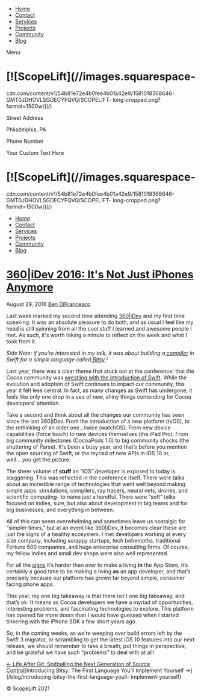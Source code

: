   * [Home](/)
  * [Contact](/contact)
  * [Services](/services)
  * [Projects](/projects)
  * [Community](/community)
  * [Blog](/blog)

Menu

#  [![ScopeLift](//images.squarespace-
cdn.com/content/v1/54b81e72e4b0fee4b01a42e9/1581018368646-GMT0JDHOVLSGDECYFQVQ/SCOPELIFT-
long-cropped.png?format=1500w)](/)

Street Address

Philadelphia, PA

Phone Number

Your Custom Text Here

# [![ScopeLift](//images.squarespace-
cdn.com/content/v1/54b81e72e4b0fee4b01a42e9/1581018368646-GMT0JDHOVLSGDECYFQVQ/SCOPELIFT-
long-cropped.png?format=1500w)](/)

  * [Home](/)
  * [Contact](/contact)
  * [Services](/services)
  * [Projects](/projects)
  * [Community](/community)
  * [Blog](/blog)

#  [360|iDev 2016: It's Not Just iPhones Anymore](/blog/360-idev-2016)

August 29, 2016 [Ben DiFrancesco](/blog?author=54b81e71e4b06e38ad58f2f2)

Last week marked my second time attending [360|iDev](http://360idev.com/) and
my first time speaking. It was an absolute pleasure to do both, and as usual I
feel like my head is still spinning from all the cool stuff I learned and
awesome people I met. As such, it's worth taking a minute to reflect on the
week and what I took from it.

 _Side Note: if you’re interested in my talk, it was about building a_[
_compiler_](https://github.com/apbendi/bitsy-swift) _in Swift for a simple
language called_[ _Bitsy_](https://github.com/apbendi/bitsyspec) _!_

Last year, there was a clear theme that stuck out at the conference: that the
Cocoa community was [wrestling with the introduction of
Swift](http://www.scopelift.co/blog/360idev-redux). While the evolution and
adoption of Swift continues to impact our community, this year it felt less
central. In fact, as many changes as Swift has undergone, it feels like only
one drop in a sea of new, shiny things contending for Cocoa developers’
attention.

Take a second and think about all the changes our community has seen since the
last 360|iDev. From the introduction of a new platform (tvOS), to the
rethinking of an older one...twice (watchOS). From new device capabilities
(force touch) to new devices themselves (the iPad Pro). From big community
milestones (CocoaPods 1.0) to big community shocks (the shuttering of Parse).
It's been a busy year, and that’s before you mention the open sourcing of
Swift, or the myriad of new APIs in iOS 10 or, well….you get the picture.

The sheer volume of **stuff** an “iOS” developer is exposed to today is
staggering. This was reflected in the conference itself. There were talks
about an incredible range of technologies that went well beyond making simple
apps: simulations, compilers, ray tracers, neural nets, drones, and scientific
computing- to name just a handful. There were “soft” talks focused on indies,
sure, but also about development in big teams and for big businesses, and
everything in between.

All of this can seem overwhelming and sometimes leave us nostalgic for
“simpler times,” but at an event like 360|iDev, it becomes clear these are
just the signs of a healthy ecosystem. I met developers working at every size
company, including scrappy startups, tech behemoths, traditional Fortune 500
companies, and huge enterprise consulting firms. Of course, my fellow indies
and small dev shops were also well represented.

For all the [signs](http://daringfireball.net/2016/08/vesper_adieu) it’s
harder than ever to make a living **in**  the App Store, it’s certainly a good
time to be making a living **as** an app developer, and that’s precisely
because our platform has grown far beyond simple, consumer facing phone apps.

This year, my one big takeaway is that there isn’t one big takeaway, and
that’s ok. It means as Cocoa developers we have a myriad of opportunities,
interesting problems, and fascinating technologies to explore. This platform
has opened far more doors than I would have guessed when I started tinkering
with the iPhone SDK a few short years ago.

So, in the coming weeks, as we’re weeping over build errors left by the Swift
3 migrator, or scrambling to get the latest iOS 10 features into our next
release, we should remember to take a breath, put things in perspective, and
be grateful we have such “problems” to deal with at all!

[<- Life After Git: Spitballing the Next Generation of Source
Control](/blog/life-after-git)[Introducing Bitsy: The First Language You’ll
Implement Yourself ->](/blog/introducing-bitsy-the-first-language-youll-
implement-yourself)

[ ](https://twitter.com/BenDiFrancesco) [ ](https://github.com/apbendi) [
](https://www.linkedin.com/pub/ben-difrancesco/9b/426/680)

© ScopeLift 2021

